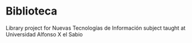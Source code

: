 Biblioteca
==========

Library project for Nuevas Tecnologías de Información subject taught at Universidad Alfonso X el Sabio

